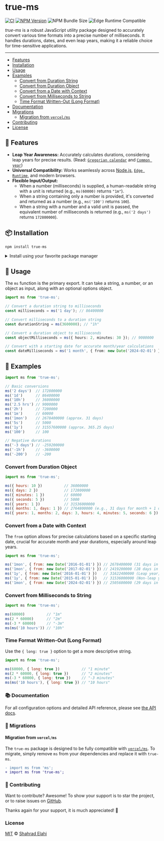 # true-ms

[![CI](https://github.com/shahradelahi/true-ms/actions/workflows/ci.yml/badge.svg?branch=main&event=push)](https://github.com/shahradelahi/true-ms/actions/workflows/ci.yml)
[![NPM Version](https://img.shields.io/npm/v/true-ms.svg)](https://www.npmjs.com/package/true-ms)
![NPM Bundle Size](https://img.shields.io/bundlephobia/min/true-ms)
![Edge Runtime Compatible](https://img.shields.io/badge/edge--runtime-%E2%9C%94%20compatible-black)

_true-ms_ is a robust JavaScript utility package designed to accurately convert various time formats into a precise number of milliseconds. It handles durations, dates, and even leap years, making it a reliable choice for time-sensitive applications.

---

- [Features](#-features)
- [Installation](#-installation)
- [Usage](#-usage)
- [Examples](#-examples)
  - [Convert from Duration String](#-examples)
  - [Convert from Duration Object](#convert-from-duration-object)
  - [Convert from a Date with Context](#convert-from-a-date-with-context)
  - [Convert from Milliseconds to String](#convert-from-milliseconds-to-string)
  - [Time Format Written-Out (Long Format)](#time-format-written-out-long-format)
- [Documentation](#-documentation)
- [Migrations](#-migrations)
  - [Migration from `vercel/ms`](#migration-from-vercelms)
- [Contributing](#-contributing)
- [License](#license)

## 👀 Features

- **Leap Year Awareness:** Accurately calculates durations, considering leap years for precise results. (Read: [`Gregorian calendar`](https://en.wikipedia.org/wiki/Gregorian_calendar) and [`Common year`](https://en.wikipedia.org/wiki/Common_year))
- **Universal Compatibility:** Works seamlessly across [Node.js](https://nodejs.org), [`Edge Runtime`](https://nextjs.org/docs/app/api-reference/edge), and modern browsers.
- **Flexible Input/Output:**
  - When a number (milliseconds) is supplied, a human-readable string with a unit is returned (e.g., `ms(60000)` returns `"1m"`).
  - When a string containing only a number is provided, it's converted and returned as a number (e.g., `ms('100')` returns `100`).
  - When a string with a number and a valid unit is passed, the equivalent number of milliseconds is returned (e.g., `ms('2 days')` returns `172800000`).

## 📦 Installation

```bash
npm install true-ms
```

<details>
<summary>Install using your favorite package manager</summary>

**pnpm**

```bash
pnpm install true-ms
```

**yarn**

```bash
yarn add true-ms
```

</details>

## 🚀 Usage

The `ms` function is the primary export. It can take a string, a number, or an object as input, along with an optional options object.

```typescript
import ms from 'true-ms';

// Convert a duration string to milliseconds
const milliseconds = ms('1 day'); // 86400000

// Convert milliseconds to a duration string
const durationString = ms(3600000); // "1h"

// Convert a duration object to milliseconds
const objectMilliseconds = ms({ hours: 2, minutes: 30 }); // 9000000

// Convert with a starting date for accurate month/year calculations
const dateMilliseconds = ms('1 month', { from: new Date('2024-02-01') }); // Handles leap year for Feb 2024
```

## 📝 Examples

<!-- prettier-ignore -->
```js
import ms from 'true-ms';

// Basic conversions
ms('2 days')  // 172800000
ms('1d')      // 86400000
ms('10h')     // 36000000
ms('2.5 hrs') // 9000000
ms('2h')      // 7200000
ms('1m')      // 60000
ms('1mon')    // 2678400000 (approx. 31 days)
ms('5s')      // 5000
ms('1y')      // 31557600000 (approx. 365.25 days)
ms('100')     // 100

// Negative durations
ms('-3 days') // -259200000
ms('-1h')     // -3600000
ms('-200')    // -200
```

### Convert from Duration Object

<!-- prettier-ignore -->
```js
import ms from 'true-ms';

ms({ hours: 10 })          // 36000000
ms({ days: 2 })            // 172800000
ms({ minutes: 1 })         // 60000
ms({ seconds: 5 })         // 5000
ms({ years: 1 })           // 31536000000
ms({ months: 1, days: 1 }) // 2764800000 (e.g., 31 days for month + 1 day)
ms({ years: 1, months: 2, days: 3, hours: 4, minutes: 5, seconds: 6 }) // Combined duration
```

### Convert from a Date with Context

The `from` option allows for precise calculations based on a specific starting date, crucial for accurate month and year durations, especially around leap years.

<!-- prettier-ignore -->
```js
import ms from 'true-ms';

ms('1mon', { from: new Date('2016-01-01') }) // 2678400000 (31 days in Jan 2016)
ms('1mon', { from: new Date('2017-02-01') }) // 2419200000 (28 days in Feb 2017)
ms('1y', { from: new Date('2016-01-01') })   // 31622400000 (Leap year; 366 days)
ms('1y', { from: new Date('2015-01-01') })   // 31536000000 (Non-leap year; 365 days)
ms('1mon', { from: new Date('2024-02-01') }) // 2505600000 (29 days in Feb 2024 - a leap year)
```

### Convert from Milliseconds to String

<!-- prettier-ignore -->
```js
import ms from 'true-ms';

ms(60000)          // "1m"
ms(2 * 60000)      // "2m"
ms(-3 * 60000)     // "-3m"
ms(ms('10 hours')) // "10h"
```

### Time Format Written-Out (Long Format)

Use the `{ long: true }` option to get a more descriptive string.

<!-- prettier-ignore -->
```js
import ms from 'true-ms';

ms(60000, { long: true })          // "1 minute"
ms(2 * 60000, { long: true })      // "2 minutes"
ms(-3 * 60000, { long: true })     // "-3 minutes"
ms(ms('10 hours'), { long: true }) // "10 hours"
```

### 📚 Documentation

For all configuration options and detailed API reference, please see [the API docs](https://www.jsdocs.io/package/true-ms).

### 🚀 Migrations

#### Migration from `vercel/ms`

The `true-ms` package is designed to be fully compatible with [`vercel/ms`](https://github.com/vercel/ms). To migrate, simply remove `ms` from your dependencies and replace it with `true-ms`.

```diff js
- import ms from 'ms';
+ import ms from 'true-ms';
```

### 🤝 Contributing

Want to contribute? Awesome! To show your support is to star the project, or to raise issues on [GitHub](https://github.com/shahradelahi/true-ms).

Thanks again for your support, it is much appreciated! 🙏

### License

[MIT](LICENSE) © [Shahrad Elahi](https://github.com/shahradelahi)
